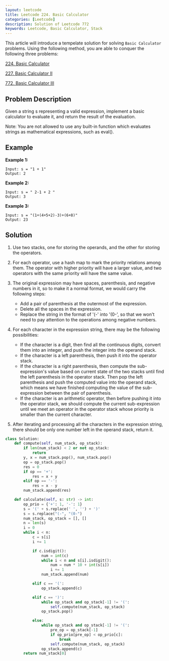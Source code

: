 ```yaml
---
layout: leetcode
title: Leetcode 224. Basic Calculator
categories: [Leetcode]
description: Solution of Leetcode 772
keywords: Leetcode, Basic Calculator, Stack
---
```


This article will introduce a tempelate solution for solving `Basic Calculator` problems. Using the following method, you are able to conquer the following three problems:

[224. Basic Calculator](https://leetcode.com/problems/basic-calculator/)

[227. Basic Calculator II](https://leetcode.com/problems/basic-calculator-ii/)

[772. Basic Calculator III](https://leetcode.com/problems/basic-calculator-iii/)

## Problem Description

Given a string s representing a valid expression, implement a basic calculator to evaluate it, and return the result of the evaluation.

Note: You are not allowed to use any built-in function which evaluates strings as mathematical expressions, such as eval().

## Example

**Example 1:**

```text
Input: s = "1 + 1"
Output: 2
```

**Example 2:**

```text
Input: s = " 2-1 + 2 "
Output: 3
```

**Example 3:**

```text
Input: s = "(1+(4+5+2)-3)+(6+8)"
Output: 23
```

## Solution

1. Use two stacks, one for storing the operands, and the other for storing the operators.
2. For each operator, use a hash map to mark the priority relations among them. The operator with higher priority will have a larger value, and two operators with the same priority will have the same value.
3. The original expression may have spaces, parenthesis, and negative numbers in it, so to make it a normal format, we would carry the following steps:

   - Add a pair of parenthesis at the outermost of the expression.
   - Delete all the spaces in the expression.
   - Replace the string in the format of '(-' into '(0-', so that we won't need to pay attention to the operations among negative numbers.

4. For each character in the expression string, there may be the following possibilities:

   - If the character is a digit, then find all the continuous digits, convert them into an integer, and push the integer into the operand stack.
   - If the character is a left parenthesis, then push it into the operator stack.
   - If the character is a right parenthesis, then compute the sub-expression's value based on current state of the two stacks until find the left parenthesis in the operator stack. Then pop the left parenthesis and push the computed value into the operand stack, which means we have finished computing the value of the sub-expression between the pair of parenthesis.
   - If the character is an arithmetic operator, then before pushing it into the operator stack, we should compute the current sub-expression until we meet an operator in the operator stack whose priority is smaller than the current character.

5. After iterating and processing all the characters in the expression string, there should be only one number left in the operand stack, return it.

```python
class Solution:
    def compute(self, num_stack, op_stack):
        if len(num_stack) < 2 or not op_stack:
            return
        y, x = num_stack.pop(), num_stack.pop()
        op = op_stack.pop()
        res = 0
        if op == '+':
            res = x + y
        elif op == '-':
            res = x - y
        num_stack.append(res)

    def calculate(self, s: str) -> int:
        op_prio = {'+': 1, '-': 1}
        s = '(' + s.replace(' ', '') + ')'
        s = s.replace("(-", "(0-")
        num_stack, op_stack = [], []
        n = len(s)
        i = 0
        while i < n:
            c = s[i]
            i += 1

            if c.isdigit():
                num = int(c)
                while i < n and s[i].isdigit():
                    num = num * 10 + int(s[i])
                    i += 1
                num_stack.append(num)

            elif c == '(':
                op_stack.append(c)

            elif c == ')':
                while op_stack and op_stack[-1] != '(':
                    self.compute(num_stack, op_stack)
                op_stack.pop()

            else:
                while op_stack and op_stack[-1] != '(':
                    pre_op = op_stack[-1]
                    if op_prio[pre_op] < op_prio[c]:
                        break
                    self.compute(num_stack, op_stack)
                op_stack.append(c)
        return num_stack[0]

```
